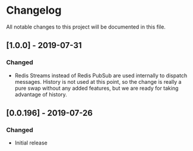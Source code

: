# Changelog
All notable changes to this project will be documented in this file.

## [1.0.0] - 2019-07-31
### Changed
- Redis Streams instead of Redis PubSub are used internally to dispatch messages. History is not used at this point, so the change is really a pure swap without any added features, but we are ready for taking advantage of history.

## [0.0.196] - 2019-07-26
### Changed
- Initial release
